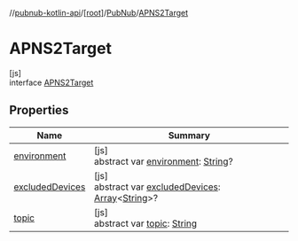//[pubnub-kotlin-api](../../../../index.md)/[[root]](../../index.md)/[PubNub](../index.md)/[APNS2Target](index.md)

# APNS2Target

[js]\
interface [APNS2Target](index.md)

## Properties

| Name | Summary |
|---|---|
| [environment](environment.md) | [js]<br>abstract var [environment](environment.md): [String](https://kotlinlang.org/api/latest/jvm/stdlib/kotlin-stdlib/kotlin/-string/index.html)? |
| [excludedDevices](excluded-devices.md) | [js]<br>abstract var [excludedDevices](excluded-devices.md): [Array](https://kotlinlang.org/api/latest/jvm/stdlib/kotlin-stdlib/kotlin/-array/index.html)&lt;[String](https://kotlinlang.org/api/latest/jvm/stdlib/kotlin-stdlib/kotlin/-string/index.html)&gt;? |
| [topic](topic.md) | [js]<br>abstract var [topic](topic.md): [String](https://kotlinlang.org/api/latest/jvm/stdlib/kotlin-stdlib/kotlin/-string/index.html) |
